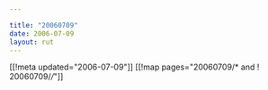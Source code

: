 ```yaml
---

title: "20060709"
date: 2006-07-09
layout: rut
---
```


[[!meta updated="2006-07-09"]]
[[!map pages="20060709/* and ! 20060709/*/*"]]
